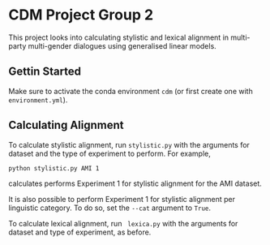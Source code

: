 # CDM Project Group 2

This project looks into calculating stylistic and lexical alignment in multi-party multi-gender dialogues using generalised linear models.

## Gettin Started

Make sure to activate the conda environment `cdm` (or first create one with `environment.yml`).

## Calculating Alignment
To calculate stylistic alignment, run `stylistic.py` with the arguments for dataset and the type of experiment to perform. For example,
```
python stylistic.py AMI 1
```
calculates performs Experiment 1 for stylistic alignment for the AMI dataset.

It is also possible to perform Experiment 1 for stylistic alignment per linguistic category. To do so, set the `--cat` argument to `True`. 

To calculate lexical alignment, run ` lexica.py` with the arguments for dataset and type of experiment, as before.

